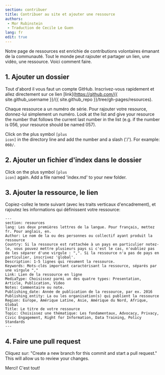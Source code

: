 ```yaml
---
section: contribuer
title: Contribuer au site et ajouter une ressource
authors:
 - Mor Rubinstein
 - Traduction de Cecile Le Guen
lang: fr
edit: true
---
```


<p class="lead">Notre page de ressources est enrichie de contributions volontaires émanant de la communauté. Tout le monde peut rajouter et partager un lien, une vidéo, une ressource. Voici comment faire.</p>

## 1. Ajouter un dossier

Tout d'abord il vous faut un compte GitHub. Inscrivez-vous rapidement et allez directement sur ce lien [link](https://github.com/{{ site.github_username }}/{{ site.github_repo }}/tree/gh-pages/resources).

Chaque ressource a un numéro de série. Pour rajouter votre resource, donnez-lui simplement un numéro. Look at the list and give your resource the number that follows the current last number in the list (e.g. if the number is 056, your resource should be named 057).

Click on the plus symbol <code class="icon-plus"><span>[plus icon]</span></code> in the directory line and add the number and a slash ('/'). For example: `060/`.

## 2. Ajouter un fichier d'index dans le dossier

Click on the plus symbol <code class="icon-plus"><span>[plus icon]</span></code> again. Add a file named 'index.md' to your new folder.

## 3. Ajouter la ressource, le lien

Copiez-collez le texte suivant (avec les traits verticaux d'encadrement), et rajoutez les informations qui définissent votre ressource:

    ---
    section: resources
    lang: Les deux premières lettres de la langue. Pour français, mettez fr. Pour anglais, en. 
    Author: Le nom de la ou des personnes ou collectif ayant produit la ressource
    Country: Si la ressource est rattachée à un pays en particulier notez-le, vous pouvez mettre plusieurs pays si c'est le cas, n'oubliez pas de les séparer d'une virgule : ",". Si la ressource n'a pas de pays en particulier, inscrivez 'global'.
    Description: 1-5 lignes qui résument la ressource.
    Keywords: Mots-clés important caractérisant la ressource, séparés par une virgule ","
    Link: Lien de la ressource en ligne
    MediaType: Choisissez parmi un des quatre types: Presentation, Article, Publication, Video
    Notes: Commentaire ou note. 
    Publishing_date: Année de publication de la ressource, par ex. 2016
    Publishing_entity: La ou les organisation(s) qui publient la ressource
    Region: Europe, Amérique Latine, Asie, Amérique du Nord, Afrique, Global
    Title: Le titre de votre ressource
    Topic: Choisissez une thématique: Les fondamentaux, Advocacy, Privacy, Civic Engagement, Right for Information, Data Training, Policy Standards
    ---

## 4. Faire une pull request

Cliquez sur: "Create a new branch for this commit and start a pull request." This will allow us to review your changes.

Merci! C'est tout!
